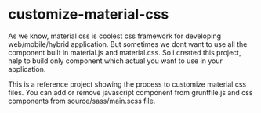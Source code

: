 # customize-material-css

As we know, material css is coolest css framework for developing web/mobile/hybrid application. But sometimes we dont want to use all the component built in material.js and material.css. So i created this project, help to build only component which actual you want to use in your application.

This is a reference project showing the process to customize material css files. You can add or remove javascript component from gruntfile.js and css components from source/sass/main.scss file.
